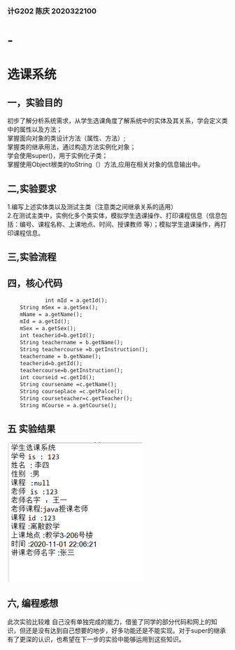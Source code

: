 ### 计G202 陈庆 2020322100
# -
# 选课系统
## 一，实验目的
初步了解分析系统需求，从学生选课角度了解系统中的实体及其关系，学会定义类中的属性以及方法；  
掌握面向对象的类设计方法（属性、方法）;    
掌握类的继承用法，通过构造方法实例化对象；  
学会使用super()，用于实例化子类；  
掌握使用Object根类的toString（）方法,应用在相关对象的信息输出中。
## 二,实验要求
1.编写上述实体类以及测试主类（注意类之间继承关系的适用）  
2.在测试主类中，实例化多个类实体，模拟学生选课操作、打印课程信息（信息包括：编号、课程名称、上课地点、时间、授课教师 等）；模拟学生退课操作，再打印课程信息。
## 三,实验流程

## 四，核心代码
                int mId = a.getId();  
		String mSex = a.getSex();  		
		mName = a.getName();    
		mId = a.getId();    
		mSex = a.getSex();  
		int teacherid=b.getId();  
		String teachername = b.getName();  
		String teachercourse =b.getInstruction();  		
		teachername = b.getName();
		teacherid=b.getId();  
		teachercourse=b.getInstruction();  
		int courseid =c.getId();  
		String coursename =c.getName();  
		String courseplace =c.getPalce();  
		String courseteacher=c.getTeacher();  
		String mCourse = a.getCourse();  
## 五 实验结果
![image](https://github.com/cq561/-/blob/main/1.png)
## 六, 编程感想
此次实验比较难 自己没有单独完成的能力，借鉴了同学的部分代码和网上的知识，但还是没有达到自己想要的地步，好多功能还是不能实现。对于super的继承有了更深的认识，也希望在下一步的实验中能够运用到这些知识。
